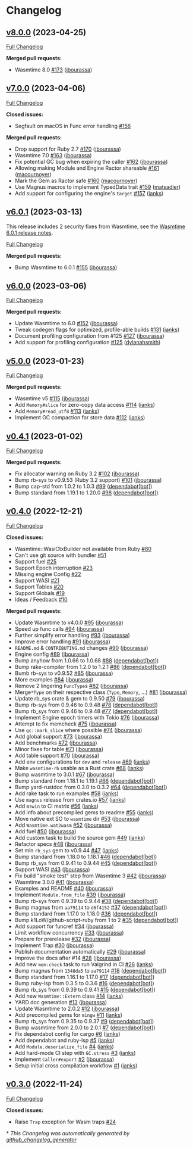 # Changelog

## [v8.0.0](https://github.com/bytecodealliance/wasmtime-rb/tree/v8.0.0) (2023-04-25)

[Full Changelog](https://github.com/bytecodealliance/wasmtime-rb/compare/v7.0.0...v8.0.0)

**Merged pull requests:**

- Wasmtime 8.0 [\#173](https://github.com/bytecodealliance/wasmtime-rb/pull/173) ([jbourassa](https://github.com/jbourassa))

## [v7.0.0](https://github.com/bytecodealliance/wasmtime-rb/tree/v7.0.0) (2023-04-06)

[Full Changelog](https://github.com/bytecodealliance/wasmtime-rb/compare/v6.0.1...v7.0.0)

**Closed issues:**

- Segfault on macOS in Func error handling [\#156](https://github.com/bytecodealliance/wasmtime-rb/issues/156)

**Merged pull requests:**

- Drop support for Ruby 2.7 [\#170](https://github.com/bytecodealliance/wasmtime-rb/pull/170) ([jbourassa](https://github.com/jbourassa))
- Wasmtime 7.0 [\#163](https://github.com/bytecodealliance/wasmtime-rb/pull/163) ([jbourassa](https://github.com/jbourassa))
- Fix potential GC bug when expiring the caller [\#162](https://github.com/bytecodealliance/wasmtime-rb/pull/162) ([jbourassa](https://github.com/jbourassa))
- Allowing making Module and Engine Ractor shareable [\#161](https://github.com/bytecodealliance/wasmtime-rb/pull/161) ([macournoyer](https://github.com/macournoyer))
- Mark the Gem as Ractor safe [\#160](https://github.com/bytecodealliance/wasmtime-rb/pull/160) ([macournoyer](https://github.com/macournoyer))
- Use Magnus macros to implement TypedData trait [\#159](https://github.com/bytecodealliance/wasmtime-rb/pull/159) ([matsadler](https://github.com/matsadler))
- Add support for configuring the engine's `target` [\#157](https://github.com/bytecodealliance/wasmtime-rb/pull/157) ([ianks](https://github.com/ianks))

## [v6.0.1](https://github.com/bytecodealliance/wasmtime-rb/tree/v6.0.1) (2023-03-13)

This release includes 2 security fixes from Wasmtime, see the [Wasmtime 6.0.1 release notes](https://github.com/bytecodealliance/wasmtime/blob/v6.0.1/RELEASES.md#601).

[Full Changelog](https://github.com/bytecodealliance/wasmtime-rb/compare/v6.0.0...v6.0.1)

**Merged pull requests:**

- Bump Wasmtime to 6.0.1 [\#155](https://github.com/bytecodealliance/wasmtime-rb/pull/155) ([jbourassa](https://github.com/jbourassa))

## [v6.0.0](https://github.com/bytecodealliance/wasmtime-rb/tree/v6.0.0) (2023-03-06)

[Full Changelog](https://github.com/bytecodealliance/wasmtime-rb/compare/v5.0.0...v6.0.0)

**Merged pull requests:**

- Update Wasmtime to 6.0 [\#152](https://github.com/bytecodealliance/wasmtime-rb/pull/152) ([jbourassa](https://github.com/jbourassa))
- Tweak codegen flags for optimized, profile-able builds [\#131](https://github.com/bytecodealliance/wasmtime-rb/pull/131) ([ianks](https://github.com/ianks))
- Document profiling configuration from \#125 [\#127](https://github.com/bytecodealliance/wasmtime-rb/pull/127) ([jbourassa](https://github.com/jbourassa))
- Add support for profiling configuration [\#125](https://github.com/bytecodealliance/wasmtime-rb/pull/125) ([dylanahsmith](https://github.com/dylanahsmith))

## [v5.0.0](https://github.com/bytecodealliance/wasmtime-rb/tree/v5.0.0) (2023-01-23)

[Full Changelog](https://github.com/bytecodealliance/wasmtime-rb/compare/v0.4.1...v5.0.0)

**Merged pull requests:**

- Wasmtime v5 [\#115](https://github.com/bytecodealliance/wasmtime-rb/pull/115) ([jbourassa](https://github.com/jbourassa))
- Add `Memory#slice` for zero-copy data access [\#114](https://github.com/bytecodealliance/wasmtime-rb/pull/114) ([ianks](https://github.com/ianks))
- Add `Memory#read_utf8` [\#113](https://github.com/bytecodealliance/wasmtime-rb/pull/113) ([ianks](https://github.com/ianks))
- Implement GC compaction for store data [\#112](https://github.com/bytecodealliance/wasmtime-rb/pull/112) ([ianks](https://github.com/ianks))

## [v0.4.1](https://github.com/bytecodealliance/wasmtime-rb/tree/v0.4.1) (2023-01-02)

[Full Changelog](https://github.com/bytecodealliance/wasmtime-rb/compare/v0.4.0...v0.4.1)

**Merged pull requests:**

- Fix allocator warning on Ruby 3.2 [\#102](https://github.com/bytecodealliance/wasmtime-rb/pull/102) ([jbourassa](https://github.com/jbourassa))
- Bump rb-sys to v0.9.53 \(Ruby 3.2 support\) [\#101](https://github.com/bytecodealliance/wasmtime-rb/pull/101) ([jbourassa](https://github.com/jbourassa))
- Bump cap-std from 1.0.2 to 1.0.3 [\#99](https://github.com/bytecodealliance/wasmtime-rb/pull/99) ([dependabot[bot]](https://github.com/apps/dependabot))
- Bump standard from 1.19.1 to 1.20.0 [\#98](https://github.com/bytecodealliance/wasmtime-rb/pull/98) ([dependabot[bot]](https://github.com/apps/dependabot))

## [v0.4.0](https://github.com/bytecodealliance/wasmtime-rb/tree/v0.4.0) (2022-12-21)

[Full Changelog](https://github.com/bytecodealliance/wasmtime-rb/compare/v0.3.0...v0.4.0)

**Closed issues:**

- Wasmtime::WasiCtxBuilder not available from Ruby [\#80](https://github.com/bytecodealliance/wasmtime-rb/issues/80)
- Can't use git source with bundler [\#51](https://github.com/bytecodealliance/wasmtime-rb/issues/51)
- Support fuel [\#25](https://github.com/bytecodealliance/wasmtime-rb/issues/25)
- Support Epoch interruption [\#23](https://github.com/bytecodealliance/wasmtime-rb/issues/23)
- Missing engine Config [\#22](https://github.com/bytecodealliance/wasmtime-rb/issues/22)
- Support WASI [\#21](https://github.com/bytecodealliance/wasmtime-rb/issues/21)
- Support Tables [\#20](https://github.com/bytecodealliance/wasmtime-rb/issues/20)
- Support Globals [\#19](https://github.com/bytecodealliance/wasmtime-rb/issues/19)
- Ideas / Feedback [\#10](https://github.com/bytecodealliance/wasmtime-rb/issues/10)

**Merged pull requests:**

- Update Wasmtime to v4.0.0 [\#95](https://github.com/bytecodealliance/wasmtime-rb/pull/95) ([jbourassa](https://github.com/jbourassa))
- Speed up func calls [\#94](https://github.com/bytecodealliance/wasmtime-rb/pull/94) ([jbourassa](https://github.com/jbourassa))
- Further simplify error handling [\#93](https://github.com/bytecodealliance/wasmtime-rb/pull/93) ([jbourassa](https://github.com/jbourassa))
- Improve error handling [\#91](https://github.com/bytecodealliance/wasmtime-rb/pull/91) ([jbourassa](https://github.com/jbourassa))
- `README.md` & `CONTRIBUTING.md` changes [\#90](https://github.com/bytecodealliance/wasmtime-rb/pull/90) ([jbourassa](https://github.com/jbourassa))
- Engine config [\#89](https://github.com/bytecodealliance/wasmtime-rb/pull/89) ([jbourassa](https://github.com/jbourassa))
- Bump anyhow from 1.0.66 to 1.0.68 [\#88](https://github.com/bytecodealliance/wasmtime-rb/pull/88) ([dependabot[bot]](https://github.com/apps/dependabot))
- Bump rake-compiler from 1.2.0 to 1.2.1 [\#86](https://github.com/bytecodealliance/wasmtime-rb/pull/86) ([dependabot[bot]](https://github.com/apps/dependabot))
- Bumb rb-sys to v0.9.52 [\#85](https://github.com/bytecodealliance/wasmtime-rb/pull/85) ([jbourassa](https://github.com/jbourassa))
- More examples [\#84](https://github.com/bytecodealliance/wasmtime-rb/pull/84) ([jbourassa](https://github.com/jbourassa))
- Remove 2 lingering `FuncType`s [\#82](https://github.com/bytecodealliance/wasmtime-rb/pull/82) ([jbourassa](https://github.com/jbourassa))
- Merge`*Type` on their respective class \(`Type`, `Memory`, ...\) [\#81](https://github.com/bytecodealliance/wasmtime-rb/pull/81) ([jbourassa](https://github.com/jbourassa))
- Update rb\_sys crate & gem to 0.9.50 [\#79](https://github.com/bytecodealliance/wasmtime-rb/pull/79) ([jbourassa](https://github.com/jbourassa))
- Bump rb-sys from 0.9.46 to 0.9.48 [\#78](https://github.com/bytecodealliance/wasmtime-rb/pull/78) ([dependabot[bot]](https://github.com/apps/dependabot))
- Bump rb\_sys from 0.9.46 to 0.9.48 [\#77](https://github.com/bytecodealliance/wasmtime-rb/pull/77) ([dependabot[bot]](https://github.com/apps/dependabot))
- Implement Engine epoch timers with Tokio [\#76](https://github.com/bytecodealliance/wasmtime-rb/pull/76) ([jbourassa](https://github.com/jbourassa))
- Attempt to fix memcheck [\#75](https://github.com/bytecodealliance/wasmtime-rb/pull/75) ([jbourassa](https://github.com/jbourassa))
- Use `gc::mark_slice` where possible [\#74](https://github.com/bytecodealliance/wasmtime-rb/pull/74) ([jbourassa](https://github.com/jbourassa))
- Add global support [\#73](https://github.com/bytecodealliance/wasmtime-rb/pull/73) ([jbourassa](https://github.com/jbourassa))
- Add benchmarks [\#72](https://github.com/bytecodealliance/wasmtime-rb/pull/72) ([jbourassa](https://github.com/jbourassa))
- Minor fixes for table [\#71](https://github.com/bytecodealliance/wasmtime-rb/pull/71) ([jbourassa](https://github.com/jbourassa))
- Add table support [\#70](https://github.com/bytecodealliance/wasmtime-rb/pull/70) ([jbourassa](https://github.com/jbourassa))
- Add env configurations for `dev` and `release` [\#69](https://github.com/bytecodealliance/wasmtime-rb/pull/69) ([ianks](https://github.com/ianks))
- Make `wasmtime-rb` usable as a Rust crate [\#68](https://github.com/bytecodealliance/wasmtime-rb/pull/68) ([ianks](https://github.com/ianks))
- Bump wasmtime to 3.0.1 [\#67](https://github.com/bytecodealliance/wasmtime-rb/pull/67) ([jbourassa](https://github.com/jbourassa))
- Bump standard from 1.18.1 to 1.19.1 [\#66](https://github.com/bytecodealliance/wasmtime-rb/pull/66) ([dependabot[bot]](https://github.com/apps/dependabot))
- Bump yard-rustdoc from 0.3.0 to 0.3.2 [\#64](https://github.com/bytecodealliance/wasmtime-rb/pull/64) ([dependabot[bot]](https://github.com/apps/dependabot))
- Add rake task to run examples [\#58](https://github.com/bytecodealliance/wasmtime-rb/pull/58) ([ianks](https://github.com/ianks))
- Use `magnus` release from crates.io [\#57](https://github.com/bytecodealliance/wasmtime-rb/pull/57) ([ianks](https://github.com/ianks))
- Add `mswin` to CI matrix [\#56](https://github.com/bytecodealliance/wasmtime-rb/pull/56) ([ianks](https://github.com/ianks))
- Add info about precompiled gems to readme [\#55](https://github.com/bytecodealliance/wasmtime-rb/pull/55) ([ianks](https://github.com/ianks))
- Move native ext SO to `wasmtime` dir [\#53](https://github.com/bytecodealliance/wasmtime-rb/pull/53) ([jbourassa](https://github.com/jbourassa))
- Add `Wasmtime.wat2wasm` [\#52](https://github.com/bytecodealliance/wasmtime-rb/pull/52) ([jbourassa](https://github.com/jbourassa))
- Add fuel [\#50](https://github.com/bytecodealliance/wasmtime-rb/pull/50) ([jbourassa](https://github.com/jbourassa))
- Add custom task to build the source gem [\#49](https://github.com/bytecodealliance/wasmtime-rb/pull/49) ([ianks](https://github.com/ianks))
- Refactor specs [\#48](https://github.com/bytecodealliance/wasmtime-rb/pull/48) ([jbourassa](https://github.com/jbourassa))
- Set min `rb_sys` gem to v0.9.44 [\#47](https://github.com/bytecodealliance/wasmtime-rb/pull/47) ([ianks](https://github.com/ianks))
- Bump standard from 1.18.0 to 1.18.1 [\#46](https://github.com/bytecodealliance/wasmtime-rb/pull/46) ([dependabot[bot]](https://github.com/apps/dependabot))
- Bump rb\_sys from 0.9.41 to 0.9.44 [\#45](https://github.com/bytecodealliance/wasmtime-rb/pull/45) ([dependabot[bot]](https://github.com/apps/dependabot))
- Support WASI [\#43](https://github.com/bytecodealliance/wasmtime-rb/pull/43) ([jbourassa](https://github.com/jbourassa))
- Fix build "smoke test" step from Wasmtime 3 [\#42](https://github.com/bytecodealliance/wasmtime-rb/pull/42) ([jbourassa](https://github.com/jbourassa))
- Wasmtime 3.0.0 [\#41](https://github.com/bytecodealliance/wasmtime-rb/pull/41) ([jbourassa](https://github.com/jbourassa))
- Examples and README [\#40](https://github.com/bytecodealliance/wasmtime-rb/pull/40) ([jbourassa](https://github.com/jbourassa))
- Implement `Module.from_file` [\#39](https://github.com/bytecodealliance/wasmtime-rb/pull/39) ([jbourassa](https://github.com/jbourassa))
- Bump rb-sys from 0.9.39 to 0.9.44 [\#38](https://github.com/bytecodealliance/wasmtime-rb/pull/38) ([dependabot[bot]](https://github.com/apps/dependabot))
- Bump magnus from `aa79114` to `d6f4152` [\#37](https://github.com/bytecodealliance/wasmtime-rb/pull/37) ([dependabot[bot]](https://github.com/apps/dependabot))
- Bump standard from 1.17.0 to 1.18.0 [\#36](https://github.com/bytecodealliance/wasmtime-rb/pull/36) ([dependabot[bot]](https://github.com/apps/dependabot))
- Bump k1LoW/github-script-ruby from 1 to 2 [\#35](https://github.com/bytecodealliance/wasmtime-rb/pull/35) ([dependabot[bot]](https://github.com/apps/dependabot))
- Add support for funcref [\#34](https://github.com/bytecodealliance/wasmtime-rb/pull/34) ([jbourassa](https://github.com/jbourassa))
- Limit workflow concurrency [\#33](https://github.com/bytecodealliance/wasmtime-rb/pull/33) ([jbourassa](https://github.com/jbourassa))
- Prepare for prerelease [\#32](https://github.com/bytecodealliance/wasmtime-rb/pull/32) ([jbourassa](https://github.com/jbourassa))
- Implement Trap [\#30](https://github.com/bytecodealliance/wasmtime-rb/pull/30) ([jbourassa](https://github.com/jbourassa))
- Publish documentation automatically [\#29](https://github.com/bytecodealliance/wasmtime-rb/pull/29) ([jbourassa](https://github.com/jbourassa))
- Improve the docs after \#14 [\#28](https://github.com/bytecodealliance/wasmtime-rb/pull/28) ([jbourassa](https://github.com/jbourassa))
- Add new `mem:check` task to run Valgrind in CI [\#26](https://github.com/bytecodealliance/wasmtime-rb/pull/26) ([ianks](https://github.com/ianks))
- Bump magnus from `1348da5` to `aa79114` [\#18](https://github.com/bytecodealliance/wasmtime-rb/pull/18) ([dependabot[bot]](https://github.com/apps/dependabot))
- Bump standard from 1.16.1 to 1.17.0 [\#17](https://github.com/bytecodealliance/wasmtime-rb/pull/17) ([dependabot[bot]](https://github.com/apps/dependabot))
- Bump ruby-lsp from 0.3.5 to 0.3.6 [\#16](https://github.com/bytecodealliance/wasmtime-rb/pull/16) ([dependabot[bot]](https://github.com/apps/dependabot))
- Bump rb\_sys from 0.9.39 to 0.9.41 [\#15](https://github.com/bytecodealliance/wasmtime-rb/pull/15) ([dependabot[bot]](https://github.com/apps/dependabot))
- Add  new `Wasmtime::Extern` class [\#14](https://github.com/bytecodealliance/wasmtime-rb/pull/14) ([ianks](https://github.com/ianks))
- YARD doc generation [\#13](https://github.com/bytecodealliance/wasmtime-rb/pull/13) ([jbourassa](https://github.com/jbourassa))
- Update Wasmtime to 2.0.2 [\#12](https://github.com/bytecodealliance/wasmtime-rb/pull/12) ([jbourassa](https://github.com/jbourassa))
- Add precompiled gems for `mingw` [\#11](https://github.com/bytecodealliance/wasmtime-rb/pull/11) ([ianks](https://github.com/ianks))
- Bump rb\_sys from 0.9.35 to 0.9.37 [\#9](https://github.com/bytecodealliance/wasmtime-rb/pull/9) ([dependabot[bot]](https://github.com/apps/dependabot))
- Bump wasmtime from 2.0.0 to 2.0.1 [\#7](https://github.com/bytecodealliance/wasmtime-rb/pull/7) ([dependabot[bot]](https://github.com/apps/dependabot))
- Fix dependabot config for cargo [\#6](https://github.com/bytecodealliance/wasmtime-rb/pull/6) ([ianks](https://github.com/ianks))
- Add dependabot and ruby-lsp [\#5](https://github.com/bytecodealliance/wasmtime-rb/pull/5) ([ianks](https://github.com/ianks))
- Add `Module.deserialize_file` [\#4](https://github.com/bytecodealliance/wasmtime-rb/pull/4) ([ianks](https://github.com/ianks))
- Add hard-mode CI step with `GC.stress` [\#3](https://github.com/bytecodealliance/wasmtime-rb/pull/3) ([ianks](https://github.com/ianks))
- Implement `Caller#export` [\#2](https://github.com/bytecodealliance/wasmtime-rb/pull/2) ([jbourassa](https://github.com/jbourassa))
- Setup initial cross compilation workflow [\#1](https://github.com/bytecodealliance/wasmtime-rb/pull/1) ([ianks](https://github.com/ianks))

## [v0.3.0](https://github.com/bytecodealliance/wasmtime-rb/tree/v0.3.0) (2022-11-24)

[Full Changelog](https://github.com/bytecodealliance/wasmtime-rb/compare/7d6150fcfaca5801c755a2bf6b425696e4aad3e3...v0.3.0)

**Closed issues:**

- Raise `Trap` exception for Wasm traps [\#24](https://github.com/bytecodealliance/wasmtime-rb/issues/24)



\* *This Changelog was automatically generated by [github_changelog_generator](https://github.com/github-changelog-generator/github-changelog-generator)*
